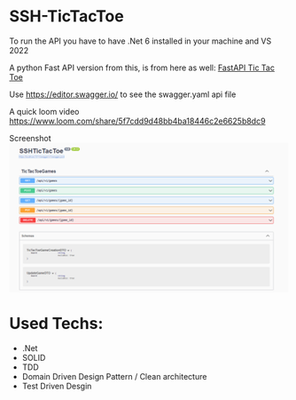 # SSH-TicTacToe

To run the API you have to have .Net 6 installed in your machine and VS 2022

A python Fast API version from this, is from here as well: [FastAPI Tic Tac Toe](https://github.com/rhourani/FastAPI/tree/Tic-tac-toe-)

Use https://editor.swagger.io/ to see the swagger.yaml api file

A quick loom video https://www.loom.com/share/5f7cdd9d48bb4ba18446c2e6625b8dc9

Screenshot
<img src="API screenshot.png" align="center">


# Used Techs:
* .Net
* SOLID
* TDD
* Domain Driven Design Pattern / Clean architecture
* Test Driven Desgin
